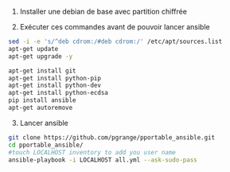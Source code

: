1. Installer une debian de base avec partition chiffrée

2. Exécuter ces commandes avant de pouvoir lancer ansible

```bash
sed -i -e 's/^deb cdrom:/#deb cdrom:/' /etc/apt/sources.list
apt-get update
apt-get upgrade -y

apt-get install git
apt-get install python-pip
apt-get install python-dev
apt-get install python-ecdsa
pip install ansible
apt-get autoremove
```

3. Lancer ansible

```bash
git clone https://github.com/pgrange/pportable_ansible.git
cd pportable_ansible/
#touch LOCALHOST inventory to add you user name
ansible-playbook -i LOCALHOST all.yml --ask-sudo-pass
```
